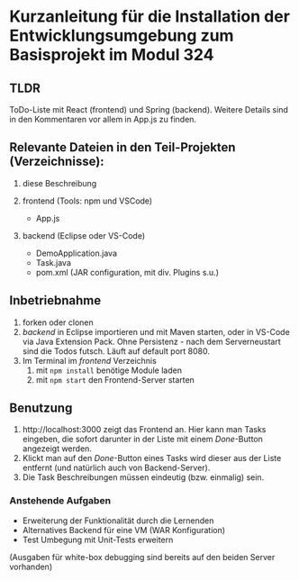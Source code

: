 # Kurzanleitung für die Installation der Entwicklungsumgebung zum Basisprojekt im Modul 324

## TLDR 

ToDo-Liste mit React (frontend) und Spring (backend). Weitere Details sind in den
Kommentaren vor allem in App.js zu finden.

## Relevante Dateien in den Teil-Projekten (Verzeichnisse):

1. diese Beschreibung
2. frontend (Tools: npm und VSCode)
	* App.js

3. backend (Eclipse oder VS-Code)
	* DemoApplication.java
	* Task.java
	* pom.xml (JAR configuration, mit div. Plugins s.u.)

## Inbetriebnahme

1. forken oder clonen
1. *backend* in Eclipse importieren und mit Maven starten, oder in VS-Code via Java Extension Pack. Ohne Persistenz - nach dem Serverneustart sind die Todos futsch. Läuft auf default port 8080.
2. Im Terminal im *frontend* Verzeichnis
	1. mit `npm install` benötige Module laden 
	2. mit `npm start` den Frontend-Server starten

## Benutzung 

1. http://localhost:3000 zeigt das Frontend an. Hier kann man Tasks eingeben, die sofort darunter in der Liste mit einem *Done*-Button angezeigt werden. 
2. Klickt man auf den *Done*-Button eines Tasks wird dieser aus der Liste entfernt (und natürlich auch von Backend-Server). 
3. Die Task Beschreibungen müssen eindeutig (bzw. einmalig) sein.

### Anstehende Aufgaben

- Erweiterung der Funktionalität durch die Lernenden
- Alternatives Backend für eine VM (WAR Konfiguration)
- Test Umbegung mit Unit-Tests erweitern

(Ausgaben für white-box debugging sind bereits auf den beiden Server vorhanden)

